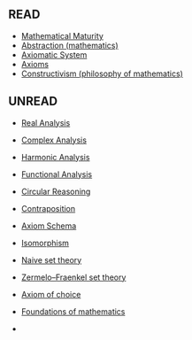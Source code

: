 ## READ

* [Mathematical Maturity](https://en.wikipedia.org/wiki/Mathematical_maturity)
* [Abstraction (mathematics)](https://en.wikipedia.org/wiki/Abstraction_(mathematics))
* [Axiomatic System](https://en.wikipedia.org/wiki/Axiomatic_system)
* [Axioms](https://en.wikipedia.org/wiki/Axiom)
* [Constructivism (philosophy of mathematics)](https://en.wikipedia.org/wiki/Constructivism_(philosophy_of_mathematics))

## UNREAD

* [Real Analysis](https://en.wikipedia.org/wiki/Real_analysis)
* [Complex Analysis](https://en.wikipedia.org/wiki/Complex_analysis)
* [Harmonic Analysis](https://en.wikipedia.org/wiki/Harmonic_analysis)
* [Functional Analysis](https://en.wikipedia.org/wiki/Functional_analysis)
* [Circular Reasoning](https://en.wikipedia.org/wiki/Circular_reasoning)
* [Contraposition](https://en.wikipedia.org/wiki/Contraposition)
* [Axiom Schema](https://en.wikipedia.org/wiki/Axiom_schema)
* [Isomorphism](https://en.wikipedia.org/wiki/Isomorphism)




* [Naive set theory](https://en.wikipedia.org/wiki/Naive_set_theory)
* [Zermelo–Fraenkel set theory](https://en.wikipedia.org/wiki/Zermelo%E2%80%93Fraenkel_set_theory)
* [Axiom of choice](https://en.wikipedia.org/wiki/Axiom_of_choice)
* [Foundations of mathematics](https://en.wikipedia.org/wiki/Foundations_of_mathematics)
* 
